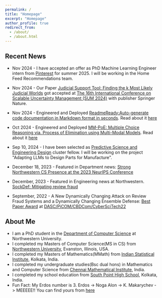 ```yaml
---
permalink: /
title: "Homepage"
excerpt: "Homepage"
author_profile: true
redirect_from: 
  - /about/
  - /about.html
---
```


<!-- * I am actively seeking positions(internships) in the industry as SWE/MLE. If you like my profile, please reach out at sayakchakrabarty2025@u.northwestern.edu -->

Recent News
------
* Nov 2024 - I have accepted an offer as PhD Machine Learning Engineer intern from [Pinterest](https://www.pinterestcareers.com/) for summer 2025. I will be working in the Home Feed Recommendations team.

* Nov 2024 - Our Paper [Judicial Support Tool: Finding the k Most Likely Judicial Worlds](https://link.springer.com/chapter/10.1007/978-3-031-76235-2_5) got accepted at [The 16th International Conference on Scalable Uncertainty Management (SUM 2024)](https://sum2024.unipa.it/) with publisher Springer Nature.

* Nov 2024 - Engineered and Deployed [ReadmeReady:Auto-generate code documentation in Markdown format in seconds](https://pypi.org/project/readme-ready/). Read about it [here](https://medium.com/@pidnas94335/readmeready-free-and-customizable-code-documentation-with-llms-a-fine-tuning-approach-fd9fdd2d1ce9)

* Oct 2024 - Engineered and Deployed [MM-PoE: Multiple Choice Reasoning via. Process of Elimination using Multi-Modal Models](https://pypi.org/project/mm-poe/). Read about it [here](https://medium.com/@souradipp43/smart-reasoning-mastering-multiple-choice-question-answering-with-vision-language-models-d4fc30e7594f)

* Sep 10, 2024 - I have been selected as [Predictive Science and Engineering Design](https://www.mccormick.northwestern.edu/predictive-science-engineering-design/) cluster fellow. I will be working on the project "Adapting LLMs to Design Parts for Manufacture".

* December 18, 2023 - Featured in Department news: [Strong Northwestern CS Presence at the 2023 NeurIPS Conference](https://www.mccormick.northwestern.edu/computer-science/news-events/news/articles/2023/strong-northwestern-cs-presence-at-the-2023-neurips-conference.html#:~:text=Northwestern%20contributions%20to%20the%20NeurIPS,%2C%20and%20Arghya%20Datta%20(Amazon))

* December, 2023 - Featured in Engineering news at Northwestern. [SockDef: Mitigating review fraud](https://www.mccormick.northwestern.edu/news/articles/2022/12/applying-ai-techniques-in-cybersecurity-counterterrorism-and-international-security/)

* September, 2022 - A New Dynamically Changing Attack on Review Fraud Systems and a Dynamically Changing Ensemble Defense: [Best Paper Award](https://drive.google.com/file/d/1CcPke3MNfNuAbr2ZxwhWI8w_0YWHitQF/view?usp=sharing) at [DASC/PiCOM/CBDCom/CyberSciTech22](http://cyber-science.org/2022/cbdcom/)


About Me
------

* I am a PhD student in the [Department of Computer Science](https://www.mccormick.northwestern.edu/computer-science/) at Northwestern University. 
* I completed my Masters of Computer Science(MS in CS) from [Northwestern University](https://www.mccormick.northwestern.edu/computer-science/), Evanston, Illinois, USA.
* I completed my Masters of Mathematics(MMath) from [Indian Statistical Institute](https://www.isical.ac.in/content/statistics-mathematics), Kolkata, India.
* I completed my undergraduate studies(Bsc dual hons) in Mathematics and Computer Science from [Chennai Mathematical Institute](https://www.cmi.ac.in/), India.
* I completed my school education from [South Point High School](https://southpoint.ac.in/), Kolkata, India.
* Fun Fact: My Erdos number is 3. Erdos -> Noga Alon -> K. Makarychev -> MEEEEE!! You can find yours from [here](https://www.csauthors.net/distance/paul-erdos/sayak-chakrabarty)

